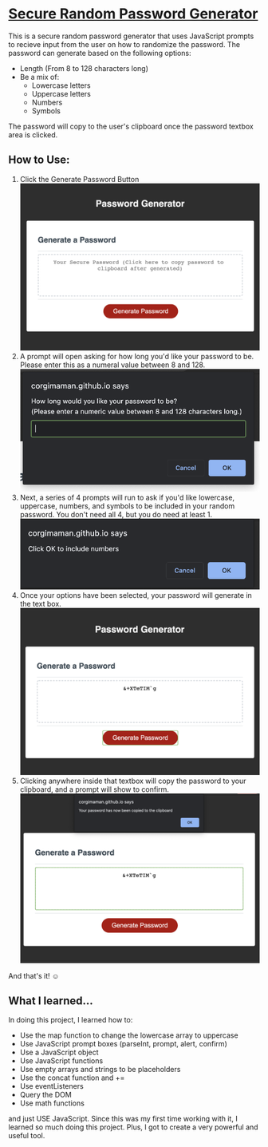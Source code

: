 # [Secure Random Password Generator](https://corgimaman.github.io/passwordgenerator/)
This is a secure random password generator that uses JavaScript prompts to recieve input from the user on how to randomize the password. The password can generate based on the following options:

* Length (From 8 to 128 characters long)
* Be a mix of:
    * Lowercase letters
    * Uppercase letters
    * Numbers
    * Symbols

The password will copy to the user's clipboard once the password textbox area is clicked.

## How to Use:
1. Click the Generate Password Button
![Initial View of Page](./Screenshots/initial.png)
2. A prompt will open asking for how long you'd like your password to be. Please enter this as a numeral value between 8 and 128.
![Length Prompt](./Screenshots/enterLength.png)
3. Next, a series of 4 prompts will run to ask if you'd like lowercase, uppercase, numbers, and symbols to be included in your random password. You don't need all 4, but you do need at least 1.
![Password Options](./Screenshots/includePrompt.png)
4. Once your options have been selected, your password will generate in the text box.
![Random Password](./Screenshots/finalPW.png)
5. Clicking anywhere inside that textbox will copy the password to your clipboard, and a prompt will show to confirm.
![Copied to Clipboard](./Screenshots/copied.png)

And that's it! ☺️

## What I learned...
In doing this project, I learned how to:
- Use the map function to change the lowercase array to uppercase
- Use JavaScript prompt boxes (parseInt, prompt, alert, confirm)
- Use a JavaScript object
- Use JavaScript functions
- Use empty arrays and strings to be placeholders
- Use the concat function and +=
- Use eventListeners
- Query the DOM
- Use math functions

and just USE JavaScript. Since this was my first time working with it, I learned so much doing this project. Plus, I got to create a very powerful and useful tool.